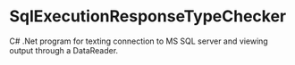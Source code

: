 # SqlExecutionResponseTypeChecker
C# .Net program for texting connection to MS SQL server and viewing output through a DataReader.
